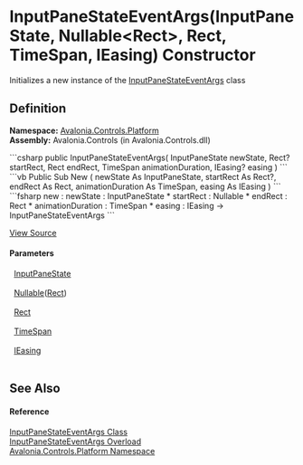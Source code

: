 # InputPaneStateEventArgs(InputPaneState, Nullable&lt;Rect&gt;, Rect, TimeSpan, IEasing) Constructor


Initializes a new instance of the <a href="T_Avalonia_Controls_Platform_InputPaneStateEventArgs">InputPaneStateEventArgs</a> class



## Definition
**Namespace:** <a href="N_Avalonia_Controls_Platform">Avalonia.Controls.Platform</a>  
**Assembly:** Avalonia.Controls (in Avalonia.Controls.dll)

<Tabs groupId="api-code-preview">
<TabItem value="csharp" label="C#">
```csharp
public InputPaneStateEventArgs(
	InputPaneState newState,
	Rect? startRect,
	Rect endRect,
	TimeSpan animationDuration,
	IEasing? easing
)
```
</TabItem>
<TabItem value="vb" label="VB">
```vb
Public Sub New ( 
	newState As InputPaneState,
	startRect As Rect?,
	endRect As Rect,
	animationDuration As TimeSpan,
	easing As IEasing
)
```
</TabItem>
<TabItem value="fsharp" label="F#">
```fsharp
new : 
        newState : InputPaneState * 
        startRect : Nullable<Rect> * 
        endRect : Rect * 
        animationDuration : TimeSpan * 
        easing : IEasing -> InputPaneStateEventArgs
```
</TabItem>
</Tabs>



<a href="https://github.com/AvaloniaUI/Avalonia/tree/master/src/Avalonia.Controls/Platform/IInputPane.cs#L90" title="View the source code">View Source</a>



#### Parameters
<dl><dt>  <a href="T_Avalonia_Controls_Platform_InputPaneState">InputPaneState</a></dt><dd> </dd><dt>  <a href="https://learn.microsoft.com/dotnet/api/system.nullable-1" target="_blank" rel="noopener noreferrer">Nullable</a>(<a href="T_Avalonia_Rect">Rect</a>)</dt><dd> </dd><dt>  <a href="T_Avalonia_Rect">Rect</a></dt><dd> </dd><dt>  <a href="https://learn.microsoft.com/dotnet/api/system.timespan" target="_blank" rel="noopener noreferrer">TimeSpan</a></dt><dd> </dd><dt>  <a href="T_Avalonia_Animation_Easings_IEasing">IEasing</a></dt><dd> </dd></dl>

## See Also


#### Reference
<a href="T_Avalonia_Controls_Platform_InputPaneStateEventArgs">InputPaneStateEventArgs Class</a>  
<a href="Overload_Avalonia_Controls_Platform_InputPaneStateEventArgs__ctor">InputPaneStateEventArgs Overload</a>  
<a href="N_Avalonia_Controls_Platform">Avalonia.Controls.Platform Namespace</a>  


